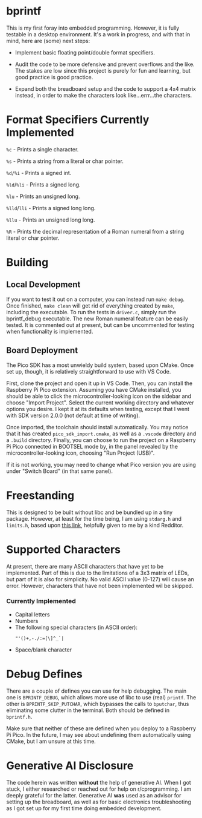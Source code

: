 # bprintf

This is my first foray into embedded programming. However, it is fully testable in a desktop environment. It's a work in progress, and with that in mind, here are (some) next steps:

- Implement basic floating point/double format specifiers.

- Audit the code to be more defensive and prevent overflows and the like. The stakes are low since this project is purely for fun and learning, but good practice is good practice.

- Expand both the breadboard setup and the code to support a 4x4 matrix instead, in order to make the characters look like...errr...the characters.

# Format Specifiers Currently Implemented

`%c` - Prints a single character.

`%s` - Prints a string from a literal or char pointer.

`%d/%i` - Prints a signed int.

`%ld`/`%li` - Prints a signed long.

`%lu` - Prints an unsigned long.

`%lld`/`lli` - Prints a signed long long.

`%llu` - Prints an unsigned long long.

`%R` - Prints the decimal representation of a Roman numeral from a string literal or char pointer.

# Building

## Local Development
If you want to test it out on a computer, you can instead run `make debug`. Once finished, `make clean` will get rid of everything created by `make`, including the executable. To run the tests in `driver.c`, simply run the bprintf_debug executable. The new Roman numeral feature can be easily tested. It is commented out at present, but can be uncommented for testing when functionality is implemented.

## Board Deployment
The Pico SDK has a most unwieldy build system, based upon CMake. Once set up, though, it is relatively straightforward to use with VS Code. 

First, clone the project and open it up in VS Code. Then, you can install the Raspberry Pi Pico extension. Assuming you have CMake installed, you should be able to click the microcontroller-looking icon on the sidebar and choose "Import Project". Select the current working directory and whatever options you desire. I kept it at its defaults when testing, except that I went with SDK version 2.0.0 (not default at time of writing).

Once imported, the toolchain should install automatically. You may notice that it has created `pico_sdk_import.cmake`, as well as a `.vscode` directory and a `.build` directory. Finally, you can choose to run the project on a Raspberry Pi Pico connected in BOOTSEL mode by, in the panel revealed by the microcontroller-looking icon, choosing "Run Project (USB)".

If it is not working, you may need to change what Pico version you are using under "Switch Board" (in that same panel).

# Freestanding

This is designed to be built without libc and be bundled up in a tiny package. However, at least for the time being, I am using `stdarg.h` and `limits.h`, based upon [this link](https://wiki.osdev.org/Implications_of_writing_a_freestanding_C_project#Headers_available_as_of_C89), helpfully given to me by a kind Redditor.

# Supported Characters

At present, there are many ASCII characters that have yet to be implemented. Part of this is due to the limitations of a 3x3 matrix of LEDs, but part of it is also for simplicity. No valid ASCII value (0-127) will cause an error. However, characters that have not been implemented wil be skipped.

### Currently Implemented
- Capital letters
- Numbers
- The following special characters (in ASCII order):
    ```
    "'()+,-./:=[\]^_`|
    ```
- Space/blank character

# Debug Defines

There are a couple of defines you can use for help debugging. The main one is `BPRINTF_DEBUG`, which allows more use of libc to use (real) `printf`. The other is `BPRINTF_SKIP_PUTCHAR`, which bypasses the calls to `bputchar`, thus eliminating some clutter in the terminal. Both should be defined in `bprintf.h`. 

Make sure that neither of these are defined when you deploy to a Raspberry Pi Pico. In the future, I may see about undefining them automatically using CMake, but I am unsure at this time.

# Generative AI Disclosure

The code herein was written **without** the help of generative AI. When I got stuck, I either researched or reached out for help on r/cprogramming. I am deeply grateful for the latter. Generative AI **was** used as an advisor for setting up the breadboard, as well as for basic electronics troubleshooting as I got set up for my first time doing embedded development.